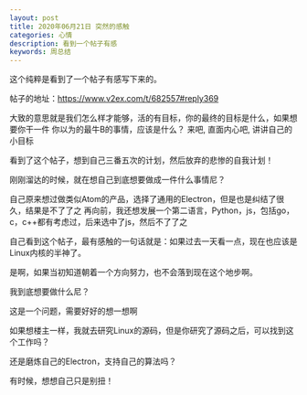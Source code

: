 ```yaml
---
layout: post
title: 2020年06月21日 突然的感触
categories: 心情
description: 看到一个帖子有感
keywords: 周总结
---
```


这个纯粹是看到了一个帖子有感写下来的。

帖子的地址：https://www.v2ex.com/t/682557#reply369

大致的意思就是我们怎么样才能够，活的有目标，你的最终的目标是什么，如果想要你干一件
你以为的最牛B的事情，应该是什么？
来吧, 直面内心吧, 讲讲自己的小目标


看到了这个帖子，想到自己三番五次的计划，然后放弃的悲惨的自我计划！

刚刚溜达的时候，就在想自己到底想要做成一件什么事情尼？

自己原来想过做类似Atom的产品，选择了通用的Electron，但是也是纠结了很久，结果是不了了之
再向前，我还想发展一个第二语言，Python，js，包括go，c，c++都有考虑过，后来选中了js，然后不了了之

自己看到这个帖子，最有感触的一句话就是：如果过去一天看一点，现在也应该是Linux内核的半神了。

是啊，如果当初知道朝着一个方向努力，也不会落到现在这个地步啊。

我到底想要做什么尼？

这是一个问题，需要好好的想一想啊

如果想楼主一样，我就去研究Linux的源码，但是你研究了源码之后，可以找到这个工作吗？

还是磨炼自己的Electron，支持自己的算法吗？

有时候，想想自己只是别扭！








